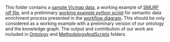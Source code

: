 This folder contains a [sample Vicmap data](WorkingExampleDataset), a working example of [SMURF rdf file](SMURFworkingexample.rdf), and a preliminary [working example python script](WorkingExamplePythonScript.py) for semantic data enrichment process presented in the [workflow diagram](/MethodologyAndScripts/methodology_workflow.svg). This should be only considered as a working example with a preliminary version of our ontology and the knowledge graph. The output and contribution of our work are included in [Ontology](/Ontology) and [MethodologyAndScripts](/MethodologyAndScripts) folders.   
